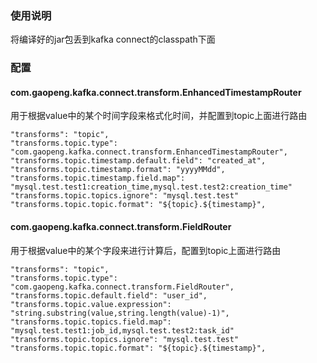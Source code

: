 ### 使用说明
将编译好的jar包丢到kafka connect的classpath下面
### 配置

#### com.gaopeng.kafka.connect.transform.EnhancedTimestampRouter

用于根据value中的某个时间字段来格式化时间，并配置到topic上面进行路由
```
"transforms": "topic",
"transforms.topic.type": "com.gaopeng.kafka.connect.transform.EnhancedTimestampRouter",
"transforms.topic.timestamp.default.field": "created_at",
"transforms.topic.timestamp.format": "yyyyMMdd",
"transforms.topic.timestamp.field.map": "mysql.test.test1:creation_time,mysql.test.test2:creation_time"
"transforms.topic.topics.ignore": "mysql.test.test"
"transforms.topic.topic.format": "${topic}.${timestamp}",
```

#### com.gaopeng.kafka.connect.transform.FieldRouter

用于根据value中的某个字段来进行计算后，配置到topic上面进行路由
```
"transforms": "topic",
"transforms.topic.type": "com.gaopeng.kafka.connect.transform.FieldRouter",
"transforms.topic.default.field": "user_id",
"transforms.topic.value.expression": "string.substring(value,string.length(value)-1)",
"transforms.topic.topics.field.map": "mysql.test.test1:job_id,mysql.test.test2:task_id"
"transforms.topic.topics.ignore": "mysql.test.test"
"transforms.topic.topic.format": "${topic}.${timestamp}",
```